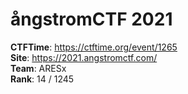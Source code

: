 # ångstromCTF 2021

**CTFTime**: https://ctftime.org/event/1265 \
**Site**: https://2021.angstromctf.com/ \
**Team**: ARESx \
**Rank**: 14 / 1245
